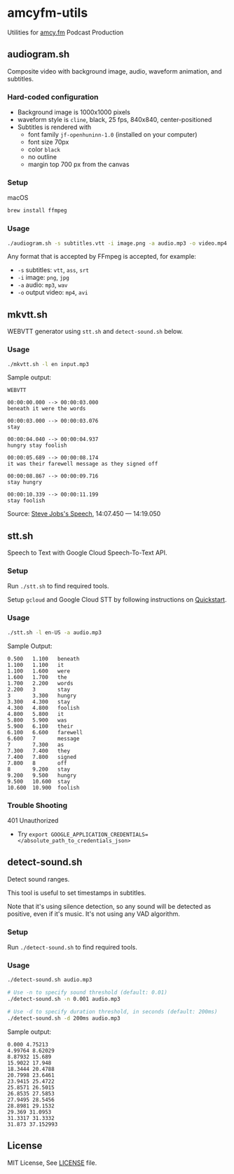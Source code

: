 # amcyfm-utils

Utilities for [amcy.fm](https://amcy.fm/) Podcast Production

## audiogram.sh

Composite video with background image, audio, waveform animation, and subtitles.

### Hard-coded configuration

* Background image is 1000x1000 pixels
* waveform style is `cline`, black, 25 fps, 840x840, center-positioned
* Subtitles is rendered with
    * font family `jf-openhuninn-1.0` (installed on your computer)
    * font size 70px
    * color `black`
    * no outline
    * margin top 700 px from the canvas

### Setup

macOS

```sh
brew install ffmpeg
```

### Usage

```sh
./audiogram.sh -s subtitles.vtt -i image.png -a audio.mp3 -o video.mp4
```

Any format that is accepted by FFmpeg is accepted, for example:

- `-s` subtitles: `vtt`, `ass`, `srt`
- `-i` image: `png`, `jpg`
- `-a` audio: `mp3`, `wav`
- `-o` output video: `mp4`, `avi`

## mkvtt.sh

WEBVTT generator using `stt.sh` and `detect-sound.sh` below.

### Usage

```sh
./mkvtt.sh -l en input.mp3
```

Sample output:

```vtt
WEBVTT

00:00:00.000 --> 00:00:03.000
beneath it were the words

00:00:03.000 --> 00:00:03.076
stay

00:00:04.040 --> 00:00:04.937
hungry stay foolish

00:00:05.689 --> 00:00:08.174
it was their farewell message as they signed off

00:00:08.867 --> 00:00:09.716
stay hungry

00:00:10.339 --> 00:00:11.199
stay foolish
```

Source: [Steve Jobs's Speech](https://www.youtube.com/watch?v=UF8uR6Z6KLc), 14:07.450 &mdash; 14:19.050

## stt.sh

Speech to Text with Google Cloud Speech-To-Text API.

### Setup

Run `./stt.sh` to find required tools.

Setup `gcloud` and Google Cloud STT by following instructions on [Quickstart](https://cloud.google.com/speech-to-text/docs/quickstart-gcloud).

### Usage

```sh
./stt.sh -l en-US -a audio.mp3
```

Sample Output:

```
0.500   1.100   beneath
1.100   1.100   it
1.100   1.600   were
1.600   1.700   the
1.700   2.200   words
2.200   3       stay
3       3.300   hungry
3.300   4.300   stay
4.300   4.800   foolish
4.800   5.800   it
5.800   5.900   was
5.900   6.100   their
6.100   6.600   farewell
6.600   7       message
7       7.300   as
7.300   7.400   they
7.400   7.800   signed
7.800   8       off
8       9.200   stay
9.200   9.500   hungry
9.500   10.600  stay
10.600  10.900  foolish
```

### Trouble Shooting

401 Unauthorized

* Try `export GOOGLE_APPLICATION_CREDENTIALS=</absolute_path_to_credentials_json>`

## detect-sound.sh

Detect sound ranges.

This tool is useful to set timestamps in subtitles.

Note that it's using silence detection, so any sound will be detected as
positive, even if it's music. It's not using any VAD algorithm.

### Setup

Run `./detect-sound.sh` to find required tools.

### Usage

```sh
./detect-sound.sh audio.mp3

# Use -n to specify sound threshold (default: 0.01)
./detect-sound.sh -n 0.001 audio.mp3

# Use -d to specify duration threshold, in seconds (default: 200ms)
./detect-sound.sh -d 200ms audio.mp3
```

Sample output:

```tsv
0.000 4.75213
4.99764 8.62029
8.87932 15.689
15.9022 17.948
18.3444 20.4788
20.7998 23.6461
23.9415 25.4722
25.8571 26.5015
26.8535 27.5853
27.9495 28.5456
28.8981 29.1532
29.369 31.0953
31.3317 31.3332
31.873 37.152993
```

## License

MIT License, See [LICENSE](./LICENSE) file.
